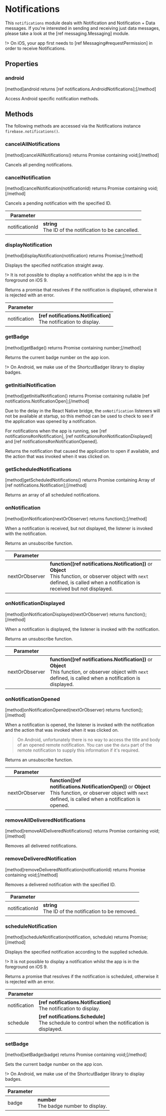 # Notifications

This `notifications` module deals with Notification and Notification + Data messages.  If you're interested in sending and receiving just data messages, please take a look at the [ref messaging.Messaging] module.

!> On iOS, your app first needs to [ref Messaging#requestPermission] in order to receive Notifications.

## Properties

### android
[method]android returns [ref notifications.AndroidNotifications];[/method]

Access Android specific notification methods.

## Methods

The following methods are accessed via the Notifications instance `firebase.notifications()`.

### cancelAllNotifications
[method]cancelAllNotifications() returns Promise containing void;[/method]

Cancels all pending notifications.

### cancelNotification
[method]cancelNotification(notificationId) returns Promise containing void;[/method]

Cancels a pending notification with the specified ID.

| Parameter |         |
| --------- | ------- |
| notificationId   | **string** <br /> The ID of the notification to be cancelled. |

### displayNotification
[method]displayNotification(notification) returns Promise;[/method]

Displays the specified notification straight away.

!> It is not possible to display a notification whilst the app is in the foreground on iOS 9.

Returns a promise that resolves if the notification is displayed, otherwise it is rejected with an error.

| Parameter |         |
| --------- | ------- |
| notification   | **[ref notifications.Notification]** <br /> The notification to display.  |

### getBadge
[method]getBadge() returns Promise containing number;[/method]

Returns the current badge number on the app icon.

!> On Android, we make use of the ShortcutBadger library to display badges.

### getInitialNotification
[method]getInitialNotification() returns Promise containing nullable [ref notifications.NotificationOpen];[/method]

Due to the delay in the React Native bridge, the `onNotification` listeners will not be available at startup, so this method can be used to check to see if the application was opened by a notification.

For notifications when the app is running, see [ref notifications#onNotification], [ref notifications#onNotificationDisplayed] and [ref notifications#onNotificationOpened].

Returns the notification that caused the application to open if available, and the action that was invoked when it was clicked on.

### getScheduledNotifications
[method]getScheduledNotifications() returns Promise containing Array of [ref notifications.Notification];[/method]

Returns an array of all scheduled notifications.

### onNotification
[method]onNotification(nextOrObserver) returns function();[/method]

When a notification is received, but not displayed, the listener is invoked with the notification.

Returns an unsubscribe function.

Parameter |         |
| --------- | ------- |
| nextOrObserver   | **function([ref notifications.Notification])** or **Object** <br /> This function, or observer object with `next` defined, is called when a notification is received but not displayed. |

### onNotificationDisplayed
[method]onNotificationDisplayed(nextOrObserver) returns function();[/method]

When a notification is displayed, the listener is invoked with the notification.

Returns an unsubscribe function.

Parameter |         |
| --------- | ------- |
| nextOrObserver   | **function([ref notifications.Notification])** or **Object** <br /> This function, or observer object with `next` defined, is called when a notification is displayed. |

### onNotificationOpened
[method]onNotificationOpened(nextOrObserver) returns function();[/method]

When a notification is opened, the listener is invoked with the notification and the action that was invoked when it was clicked on.

> On Android, unfortunately there is no way to access the title and body of an opened remote notification.  You can use the `data` part of the remote notification to supply this information if it's required.

Returns an unsubscribe function.

Parameter |         |
| --------- | ------- |
| nextOrObserver   | **function([ref notifications.NotificationOpen])** or **Object** <br /> This function, or observer object with `next` defined, is called when a notification is opened. |

### removeAllDeliveredNotifications
[method]removeAllDeliveredNotifications() returns Promise containing void;[/method]

Removes all delivered notifications.

### removeDeliveredNotification
[method]removeDeliveredNotification(notificationId) returns Promise containing void;[/method]

Removes a delivered notification with the specified ID.

| Parameter |         |
| --------- | ------- |
| notificationId   | **string** <br /> The ID of the notification to be removed. |

### scheduleNotification
[method]scheduleNotification(notification, schedule) returns Promise;[/method]

Displays the specified notification according to the supplied schedule.

!> It is not possible to display a notification whilst the app is in the foreground on iOS 9.

Returns a promise that resolves if the notification is scheduled, otherwise it is rejected with an error.

| Parameter |         |
| --------- | ------- |
| notification   | **[ref notifications.Notification]** <br /> The notification to display.  |
| schedule   | **[ref notifications.Schedule]** <br /> The schedule to control when the notification is displayed.  |

### setBadge
[method]setBadge(badge) returns Promise containing void;[/method]

Sets the current badge number on the app icon.

!> On Android, we make use of the ShortcutBadger library to display badges.

| Parameter |         |
| --------- | ------- |
| badge   | **number** <br /> The badge number to display. |
